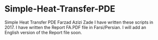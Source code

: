 # Simple-Heat-Transfer-PDE
Simple Heat Transfer PDE
Farzad Azizi Zade
I have written these scripts in 2017.
I have written the Report FA.PDF file in Farsi/Persian.
I will add an English version of the Report file soon.

